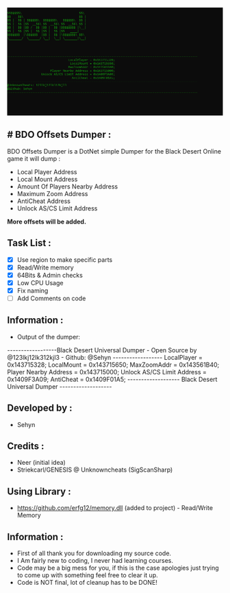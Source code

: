 

![](/Images/FormPicture.png)



## # BDO Offsets Dumper :
BDO Offsets Dumper is a DotNet simple Dumper for the Black Desert Online game it will dump :
* Local Player Address
* Local Mount Address
* Amount Of Players Nearby Address
* Maximum Zoom Address
* AntiCheat Address
* Unlock AS/CS Limit Address

**More offsets will be added.**

## Task List :

- [x] Use region to make specific parts
- [x] Read/Write memory
- [x] 64Bits & Admin checks
- [x] Low CPU Usage
- [x] Fix naming
- [ ] Add Comments on code

## Information :

* Output of the dumper:


------------------Black Desert Universal Dumper - Open Source by @123lkj12lk312kjl3 - Github: @Sehyn ------------------
LocalPlayer = 0x143715328;
LocalMount = 0x143715650;
MaxZoomAddr = 0x143561B40;
Player Nearby Address = 0x143715000;
Unlock AS/CS Limit Address = 0x1409F3A09;
AntiCheat = 0x1409F01A5;
------------------- Black Desert Universal Dumper -------------------


## Developed by :
* Sehyn

## Credits : 
* Neer (initial idea)
* Striekcarl/GENESIS @ Unknowncheats (SigScanSharp)

## Using Library :
* https://github.com/erfg12/memory.dll (added to project) - Read/Write Memory

## Information :
* First of all thank you for downloading my source code.
* I Am fairly new to coding, I never had learning courses.
* Code may be a big mess for you, if this is the case apologies just trying to come up with something feel free to clear it up.
* Code is NOT final, lot of cleanup has to be DONE!
